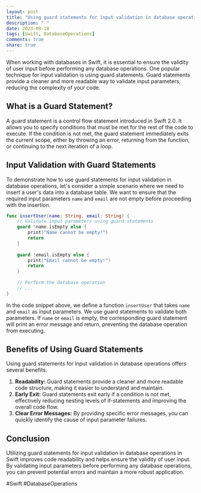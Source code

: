 ```yaml
---
layout: post
title: "Using guard statements for input validation in database operations in Swift"
description: " "
date: 2023-09-18
tags: [Swift, DatabaseOperations]
comments: true
share: true
---
```


When working with databases in Swift, it is essential to ensure the validity of user input before performing any database operations. One popular technique for input validation is using guard statements. Guard statements provide a cleaner and more readable way to validate input parameters, reducing the complexity of your code.

## What is a Guard Statement?

A guard statement is a control flow statement introduced in Swift 2.0. It allows you to specify conditions that must be met for the rest of the code to execute. If the condition is not met, the guard statement immediately exits the current scope, either by throwing an error, returning from the function, or continuing to the next iteration of a loop.

## Input Validation with Guard Statements

To demonstrate how to use guard statements for input validation in database operations, let's consider a simple scenario where we need to insert a user's data into a database table. We want to ensure that the required input parameters `name` and `email` are not empty before proceeding with the insertion.

```swift
func insertUser(name: String, email: String) {
    // Validate input parameters using guard statements
    guard !name.isEmpty else {
        print("Name cannot be empty!")
        return
    }
    
    guard !email.isEmpty else {
        print("Email cannot be empty!")
        return
    }
    
    // Perform the database operation
    // ...
}
```

In the code snippet above, we define a function `insertUser` that takes `name` and `email` as input parameters. We use guard statements to validate both parameters. If `name` or `email` is empty, the corresponding guard statement will print an error message and return, preventing the database operation from executing.

## Benefits of Using Guard Statements

Using guard statements for input validation in database operations offers several benefits:

1. **Readability:** Guard statements provide a cleaner and more readable code structure, making it easier to understand and maintain.
2. **Early Exit:** Guard statements exit early if a condition is not met, effectively reducing nesting levels of if-statements and improving the overall code flow.
3. **Clear Error Messages:** By providing specific error messages, you can quickly identify the cause of input parameter failures.

## Conclusion

Utilizing guard statements for input validation in database operations in Swift improves code readability and helps ensure the validity of user input. By validating input parameters before performing any database operations, you can prevent potential errors and maintain a more robust application.

#Swift #DatabaseOperations